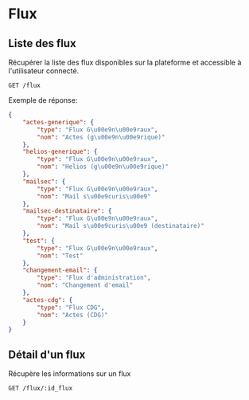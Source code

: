 # Flux

## Liste des flux

Récupérer la liste des flux disponibles sur la plateforme et accessible à l'utilisateur connecté.

```
GET /flux
```

Exemple de réponse:

```json
{
    "actes-generique": {
        "type": "Flux G\u00e9n\u00e9raux",
        "nom": "Actes (g\u00e9n\u00e9rique)"
    },
    "helios-generique": {
        "type": "Flux G\u00e9n\u00e9raux",
        "nom": "Helios (g\u00e9n\u00e9rique)"
    },
    "mailsec": {
        "type": "Flux G\u00e9n\u00e9raux",
        "nom": "Mail s\u00e9curis\u00e9"
    },
    "mailsec-destinataire": {
        "type": "Flux G\u00e9n\u00e9raux",
        "nom": "Mail s\u00e9curis\u00e9 (destinataire)"
    },
    "test": {
        "type": "Flux G\u00e9n\u00e9raux",
        "nom": "Test"
    },
    "changement-email": {
        "type": "Flux d'administration",
        "nom": "Changement d'email"
    },
    "actes-cdg": {
        "type": "Flux CDG",
        "nom": "Actes (CDG)"
    }
}
```

## Détail d'un flux

Récupère les informations sur un flux

```
GET /flux/:id_flux
``` 